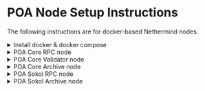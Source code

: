# POA Node Setup Instructions

The following instructions are for docker-based Nethermind nodes.

<details>
  <summary>Install docker & docker compose</summary>

## Install docker & docker compose

```
sudo apt-get update && sudo apt-get dist-upgrade

sudo apt-get install \
    ca-certificates \
    curl \
    gnupg \
    lsb-release

curl -fsSL https://download.docker.com/linux/ubuntu/gpg | sudo gpg --dearmor -o /usr/share/keyrings/docker-archive-keyring.gpg

echo \
  "deb [arch=$(dpkg --print-architecture) signed-by=/usr/share/keyrings/docker-archive-keyring.gpg] https://download.docker.com/linux/ubuntu \
  $(lsb_release -cs) stable" | sudo tee /etc/apt/sources.list.d/docker.list > /dev/null

sudo apt-get update

sudo apt-get install docker-ce docker-ce-cli containerd.io

sudo groupadd docker
sudo usermod -aG docker $(whoami)
# Refresh group
sudo su - $(whoami)

# Verify installation
docker run hello-world

sudo curl -L "https://github.com/docker/compose/releases/download/1.29.2/docker-compose-$(uname -s)-$(uname -m)" -o /usr/local/bin/docker-compose

sudo chmod +x /usr/local/bin/docker-compose

# Verify installation
docker-compose --version
```

</details>


<details>
  <summary>POA Core RPC node</summary>
  
## POA Core RPC node

### Requirements
* CPU: 2
* Memory: 8
* Disk: 400G

```
git clone https://github.com/openpoa/node-setup.git

docker-compose -f docker-compose.poacore-rpc.yml up -d
```

</details>


<details>
  <summary>POA Core Validator node</summary>

## POA Core Validator node

### Requirements
* CPU: 4
* Memory: 16
* Disk: 400G

You will need 3 keys:
* Voting key
* Mining key
* Payout key 

```
git clone https://github.com/openpoa/node-setup.git

cp .env.example .env
```

Edit .env
```
ETHSTATS_ID=[validator_name] # whatever you'd like
ETHSTATS_CONTACT=[contact_email] # whatever you'd like
ETHSTATS_SECRET=[netstat_secret_key] # ask for this
KEY=[your_private_key_for_mining_address] # mining private key
SEQAPIKEY=[seq_api_key] # ask for this
```

Start
```
docker-compose -f docker-compose.poacore-validator up -d
```

Follow along with logs and when the node is fully caught up, edit the docker compose file to turn mining on
```
# Edit docker-compose.poacore-validator.yml
# Set NETHERMIND_INITCONFIG_ISMINING: "true"

# Restart node
docker-compose -f docker-compose.poacore-validator up -d
```

</details>


<details>
  <summary>POA Core Archive node</summary>

## POA Core Archive node

### Requirements
* CPU: 4
* Memory: 16
* Disk: 2TB

```
git clone https://github.com/openpoa/node-setup.git

docker-compose -f docker-compose.poacore-archive.yml up -d
```

</details>


<details>
  <summary>POA Sokol RPC node</summary>
  
## POA Sokol RPC node

### Requirements
* CPU: 2
* Memory: 8
* Disk: 400G

```
git clone https://github.com/openpoa/node-setup.git

docker-compose -f docker-compose.poasokol-rpc.yml up -d
```

</details>


<details>
  <summary>POA Sokol Archive node</summary>

## POA Sokol Archive node

### Requirements
* CPU: 2
* Memory: 8
* Disk: 600G

```
git clone https://github.com/openpoa/node-setup.git

docker-compose -f docker-compose.poasokol-archive up -d
```

</details>